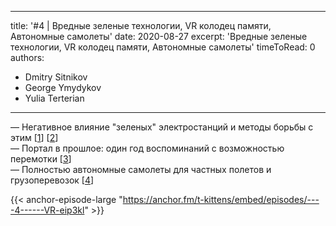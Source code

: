 
---
title: '#4 | Вредные зеленые технологии, VR колодец памяти, Автономные самолеты'
date: 2020-08-27
excerpt: 'Вредные зеленые технологии, VR колодец памяти, Автономные самолеты'
timeToRead: 0
authors:
  - Dmitry Sitnikov
  - George Ymydykov
  - Yulia Terterian
---

— Негативное влияние "зеленых" электростанций и методы борьбы с этим [[1](https://onlinelibrary.wiley.com/doi/10.1002/ece3.6592)] [[2](https://www.wired.com/story/solar-panels-are-starting-to-die-leaving-behind-toxic-trash/)]<br/>
— Портал в прошлое: один год воспоминаний с возможностью перемотки [[3](https://nerdist.com/article/virtual-reality-time-machine/)]<br/>
— Полностью автономные самолеты для частных полетов и грузоперевозок [[4](https://techcrunch.com/2020/08/24/xwing-plans-short-regional-flights-for-its-autonomous-cargo-planes/)]

{{< anchor-episode-large "https://anchor.fm/t-kittens/embed/episodes/----4------VR-eip3kl" >}}
